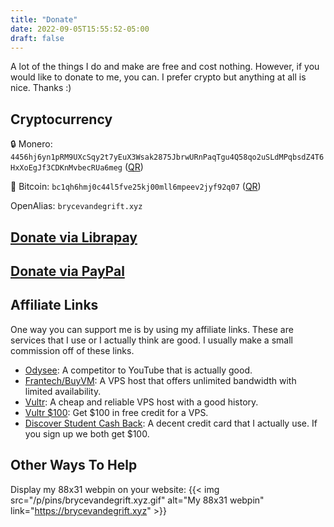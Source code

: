 ```yaml
---
title: "Donate"
date: 2022-09-05T15:55:52-05:00
draft: false
---
```


A lot of the things I do and make are free and cost nothing.
However, if you would like to donate to me, you can.
I prefer crypto but anything at all is nice. Thanks :)

## Cryptocurrency

🔒 Monero: `4456hj6yn1pRM9UXcSqy2t7yEuX3Wsak2875JbrwURnPaqTgu4Q58qo2uSLdMPqbsdZ4T6HxXoEgJf3CDKnMvbecRUa6meg` ([QR](/p/xmr-qr.png))

💸 Bitcoin: `bc1qh6hmj0c44l5fve25kj00mll6mpeev2jyf92q07` ([QR](/p/btc-qr.png))

OpenAlias: `brycevandegrift.xyz`

## [Donate via Librapay](https://liberapay.com/BryceVandegrift/)

## [Donate via PayPal](https://paypal.me/brycevandegrift)

## Affiliate Links

One way you can support me is by using my affiliate links. These are services
that I use or I actually think are good. I usually make a small commission off
of these links.

- [Odysee](https://odysee.com/$/invite/@bryce:c): A competitor to YouTube that is actually good.
- [Frantech/BuyVM](https://my.frantech.ca/aff.php?aff=6418): A VPS host that offers unlimited bandwidth with limited availability.
- [Vultr](https://www.vultr.com/?ref=9386356): A cheap and reliable VPS host with a good history.
- [Vultr $100](https://www.vultr.com/?ref=9386357-8H): Get $100 in free credit for a VPS.
- [Discover Student Cash Back](https://refer.discover.com/vandegriftbryce!aab7b4ca52!a):
A decent credit card that I actually use. If you sign up we both get $100.

## Other Ways To Help

Display my 88x31 webpin on your website:
{{< img src="/p/pins/brycevandegrift.xyz.gif" alt="My 88x31 webpin" link="https://brycevandegrift.xyz" >}}
